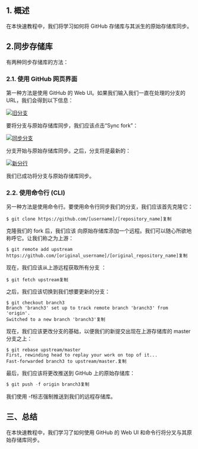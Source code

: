 ## 1. 概述

在本快速教程中，我们将学习如何将 GitHub 存储库与其派生的原始存储库同步。

## 2.同步存储库

有两种同步存储库的方法：

### 2.1. 使用 GitHub 网页界面

第一种方法是使用 GitHub 的 Web UI。如果我们输入我们一直在处理的分支的 URL，我们会得到以下信息：

[![旧分支](https://www.baeldung.com/wp-content/uploads/2022/12/old_branch.jpg)](https://www.baeldung.com/wp-content/uploads/2022/12/old_branch.jpg)

要将分支与原始存储库同步，我们应该点击“Sync fork”：

[![同步分支](https://www.baeldung.com/wp-content/uploads/2022/12/syncing_branch.jpg)](https://www.baeldung.com/wp-content/uploads/2022/12/syncing_branch.jpg)

分支开始与原始存储库同步。之后，分支将是最新的：

[![新分行](https://www.baeldung.com/wp-content/uploads/2022/12/new_branch.jpg)](https://www.baeldung.com/wp-content/uploads/2022/12/new_branch.jpg)

我们已成功将分支与原始存储库同步。

### 2.2. 使用命令行 (CLI)

另一种方法是使用命令行。要使用命令行同步我们的分支，我们应该首先克隆它：

```shell
$ git clone https://github.com/[username]/[repository_name]复制
```

克隆我们的 fork 后，我们应该 向原始存储库添加一个远程。我们可以随心所欲地称呼它。让我们称之为上游：

```shell
$ git remote add upstream https://github.com/[original_username]/[original_repository_name]复制
```

现在，我们应该从上游远程获取所有分支 ：

```shell
$ git fetch upstream复制
```

之后，我们应该切换到我们想要更新的分支：

```shell
$ git checkout branch3
Branch 'branch3' set up to track remote branch 'branch3' from 'origin'.
Switched to a new branch 'branch3'复制
```

现在，我们应该更改分支的基础，以便我们的新提交出现在上游存储库的 master分支之上：

```shell
$ git rebase upstream/master
First, rewinding head to replay your work on top of it...
Fast-forwarded branch3 to upstream/master.复制
```

最后，我们应该将更改推送到 GitHub 上的原始存储库：

```powershell
$ git push -f origin branch3复制
```

我们使用 -f标志强制推送到我们的远程存储库。

## 三、总结

在本快速教程中，我们学习了如何使用 GitHub 的 Web UI 和命令行将分叉与其原始存储库同步。